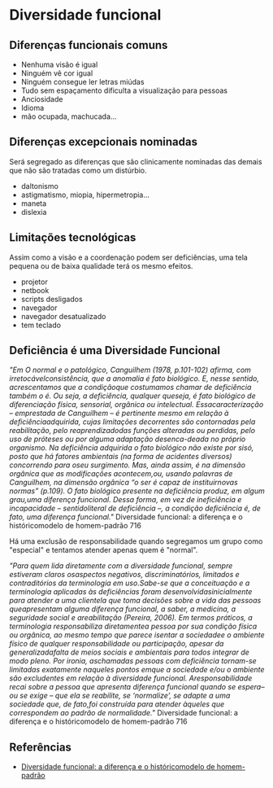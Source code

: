 # Diversidade funcional

## Diferenças funcionais comuns

- Nenhuma visão é igual
- Ninguém vê cor igual
- Ninguém consegue ler letras miúdas
- Tudo sem espaçamento dificulta a visualização para pessoas
- Anciosidade
- Idioma
- mão ocupada, machucada...

## Diferenças excepcionais nominadas

Será segregado as diferenças que são clinicamente nominadas das demais que não são tratadas como um distúrbio.

- daltonismo
- astigmatismo, miopia, hipermetropia...
- maneta
- dislexia

## Limitações tecnológicas

Assim como a visão e a coordenação podem ser deficiências, uma tela pequena ou de baixa qualidade terá os mesmo efeitos.

- projetor
- netbook
- scripts desligados
- navegador
- navegador desatualizado
- tem teclado

## Deficiência é uma Diversidade Funcional

*"Em O  normal  e  o  patológico,  Canguilhem  (1978,  p.101-102)  afirma,  com  irretocávelconsistência, que a anomalia é fato biológico. E, nesse sentido, acrescentamos que a condiçãoque  costumamos  chamar  de  deficiência  também  o  é.  Ou  seja,  a  deficiência,  qualquer  queseja,  é  fato  biológico  de  diferenciação  física,  sensorial,  orgânica  ou  intelectual.  Essacaracterização – emprestada de Canguilhem – é pertinente mesmo em relação à deficiênciaadquirida, cujas limitações decorrentes são contornadas pela reabilitação, pelo reaprendizadodas funções alteradas ou perdidas, pelo uso de próteses ou por alguma adaptação desenca-deada  no  próprio  organismo.  Na  deficiência  adquirida  o  fato  biológico  não  existe  por  sisó,  posto  que  há  fatores  ambientais  (na  forma  de  acidentes  diversos)  concorrendo  para  oseu surgimento. Mas, ainda assim, é na dimensão orgânica que as modificações acontecem,ou,  usando  palavras  de  Canguilhem,  na  dimensão  orgânica  “o  ser  é  capaz  de  instituirnovas  normas”  (p.109).  O  fato  biológico  presente  na  deficiência  produz,  em  algum  grau,uma  diferença  funcional.  Dessa  forma,  em  vez  de  ineficiência  e  incapacidade  –  sentidoliteral  de  deficiência  –,  a  condição  deficiência  é,  de  fato,  uma  diferença  funcional."* Diversidade  funcional: a diferença e o históricomodelo de homem-padrão 716

Há uma exclusão de responsabilidade quando segregamos um grupo como "especial" e tentamos atender apenas quem é "normal".

*"Para  quem  lida  diretamente  com  a  diversidade  funcional,  sempre  estiveram  claros  osaspectos  negativos,  discriminatórios,  limitados  e  contraditórios  da  terminologia  em  uso.Sabe-se  que  a  conceituação  e  a  terminologia  aplicadas  às  deficiências  foram  desenvolvidasinicialmente  para  atender  a  uma  clientela  que  toma  decisões  sobre  a  vida  das  pessoas  queapresentam  alguma  diferença  funcional,  a  saber,  a  medicina,  a  seguridade  social  e  areabilitação (Pereira, 2006). Em termos práticos, a terminologia responsabiliza diretamentea pessoa por sua condição física ou orgânica, ao mesmo tempo que parece isentar a sociedadee  o  ambiente  físico  de  qualquer  responsabilidade  ou  participação,  apesar  da  generalizadafalta  de  meios  sociais  e  ambientais  para  todos  integrar  de  modo  pleno.  Por  ironia,  aschamadas  pessoas  com  deficiência  tornam-se  limitadas  exatamente  naqueles  pontos  emque  a  sociedade  e/ou  o  ambiente  são  excludentes  em  relação  à  diversidade  funcional.  Aresponsabilidade  recai  sobre  a  pessoa  que  apresenta  diferença  funcional  quando  se  espera– ou se exige – que ela se reabilite, se ‘normalize’, se adapte a uma sociedade que, de fato,foi  construída  para  atender  àqueles  que  correspondem  ao  padrão  de  normalidade."* Diversidade  funcional: a diferença e o históricomodelo de homem-padrão 716

## Referências

- [Diversidade  funcional: a diferença e o históricomodelo de homem-padrão](http://www.scielo.br/pdf/hcsm/v16n3/09.pdf)